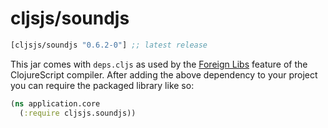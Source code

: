 # cljsjs/soundjs

[](dependency)
```clojure
[cljsjs/soundjs "0.6.2-0"] ;; latest release
```
[](/dependency)

This jar comes with `deps.cljs` as used by the [Foreign Libs][flibs] feature
of the ClojureScript compiler. After adding the above dependency to your project
you can require the packaged library like so:

```clojure
(ns application.core
  (:require cljsjs.soundjs))
```

[flibs]: https://clojurescript.org/reference/packaging-foreign-deps
